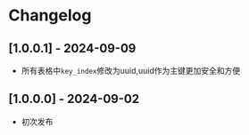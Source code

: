 # Changelog

## [1.0.0.1] - 2024-09-09
 * 所有表格中`key_index`修改为uuid,uuid作为主键更加安全和方便
## [1.0.0.0] - 2024-09-02
 * 初次发布
